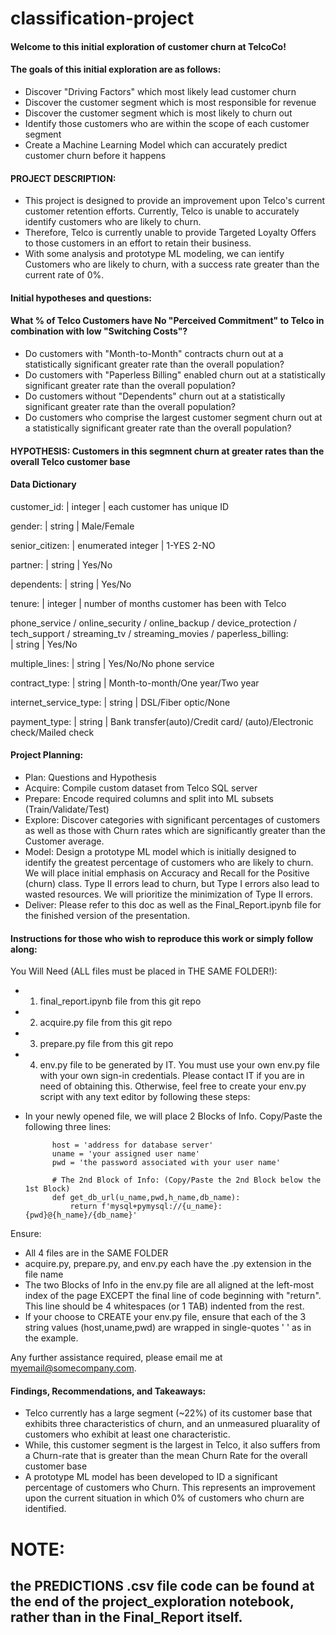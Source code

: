 # classification-project

#### Welcome to this initial exploration of customer churn at TelcoCo!
#### The goals of this initial exploration are as follows:
- Discover "Driving Factors" which most likely lead customer churn
- Discover the customer segment which is most responsible for revenue
- Discover the customer segment which is most likely to churn out
- Identify those customers who are within the scope of each customer segment
- Create a Machine Learning Model which can accurately predict customer churn before it happens

#### PROJECT DESCRIPTION:
- This project is designed to provide an improvement upon Telco's current customer retention efforts.  Currently, Telco is unable to accurately identify customers who are likely to churn.
- Therefore, Telco is currently unable to provide Targeted Loyalty Offers to those customers in an effort to retain their business.
- With some analysis and prototype ML modeling, we can ientify Customers who are likely to churn, with a success rate greater than the current rate of 0%.

#### Initial hypotheses and questions:
#### What % of Telco Customers have No "Perceived Commitment" to Telco in combination with low "Switching Costs"?
- Do customers with "Month-to-Month" contracts churn out at a statistically significant greater rate than the overall population?
- Do customers with "Paperless Billing" enabled churn out at a statistically significant greater rate than the overall population?
- Do customers without "Dependents" churn out at a statistically significant greater rate than the overall population?
- Do customers who comprise the largest customer segment churn out at a statistically significant greater rate than the overall population?

#### HYPOTHESIS: Customers in this segmnent churn at greater rates than the overall Telco customer base

#### Data Dictionary 
customer_id:        |          integer          |         each customer has unique ID

gender:             |         string             |       Male/Female           

senior_citizen:     |         enumerated integer    |    1-YES 2-NO

partner:            |          string            |        Yes/No

dependents:         |          string             |       Yes/No

tenure:             |          integer            |      number of months customer has been with Telco

phone_service / online_security / online_backup /
device_protection / tech_support / streaming_tv / 
streaming_movies / paperless_billing:  
                    |         string             |     Yes/No

multiple_lines:     |         string             |      Yes/No/No phone service

contract_type:      |         string              |      Month-to-month/One year/Two year

internet_service_type:   |     string            |      DSL/Fiber optic/None

payment_type:       |         string              |      Bank transfer(auto)/Credit card/ 
                                                        (auto)/Electronic check/Mailed check

#### Project Planning:
- Plan: Questions and Hypothesis
- Acquire: Compile custom dataset from Telco SQL server
- Prepare: Encode required columns and split into ML subsets (Train/Validate/Test)
- Explore: Discover categories with significant percentages of customers as well as those with Churn rates which are significantly greater than the Customer average.
- Model: Design a prototype ML model which is initially designed to identify the greatest percentage of customers who are likely to churn.  We will place initial emphasis on Accuracy and Recall for the Positive (churn) class.  Type II errors lead to churn, but Type I errors also lead to wasted resources.  We will prioritize the minimization of Type II errors.
- Deliver: Please refer to this doc as well as the Final_Report.ipynb file for the finished version of the presentation.


#### Instructions for those who wish to reproduce this work or simply follow along:
You Will Need (ALL files must be placed in THE SAME FOLDER!):
- 1. final_report.ipynb file from this git repo
- 2. acquire.py file from this git repo
- 3. prepare.py file from this git repo 
- 4. env.py file to be generated by IT.  You must use your own env.py file with your own sign-in credentials.  Please contact IT if you are in need of obtaining this.  Otherwise, feel free to create your env.py script with any text editor by following these steps:
- In your newly opened file, we will place 2 Blocks of Info.  Copy/Paste the following three lines:

            host = 'address for database server'
            uname = 'your assigned user name'
            pwd = 'the password associated with your user name'

            # The 2nd Block of Info: (Copy/Paste the 2nd Block below the 1st Block)
            def get_db_url(u_name,pwd,h_name,db_name):
                return f'mysql+pymysql://{u_name}:{pwd}@{h_name}/{db_name}'
Ensure:
- All 4 files are in the SAME FOLDER
- acquire.py, prepare.py, and env.py each have the .py extension in the file name
- The two Blocks of Info in the env.py file are all aligned at the left-most index of the page EXCEPT the final line of code beginning with "return".  This line should be 4 whitespaces (or 1 TAB) indented from the rest.
- If your choose to CREATE your env.py file, ensure that each of the 3 string values (host,uname,pwd) are wrapped in single-quotes ' ' as in the example.

Any further assistance required, please email me at myemail@somecompany.com.


#### Findings, Recommendations, and Takeaways:

- Telco currently has a large segment (~22%) of its customer base that exhibits three characteristics of churn, and an unmeasured pluarality of customers who exhibit at least one characteristic. 
- While, this customer segment is the largest in Telco, it also suffers from a Churn-rate that is greater than the mean Churn Rate for the overall customer base
- A prototype ML model has been developed to ID a significant percentage of customers who Churn.  This represents an improvement upon the current situation in which 0% of customers who churn are identified.

# NOTE:
## the PREDICTIONS .csv file code can be found at the end of the project_exploration notebook, rather than in the Final_Report itself.

